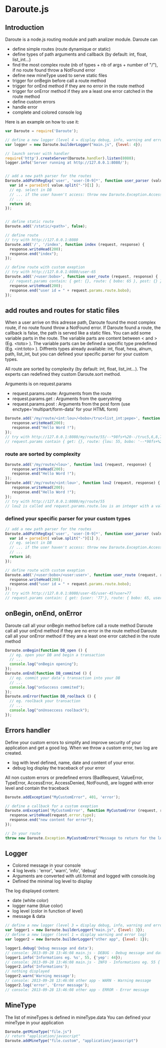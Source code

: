 Daroute.js
==========

## Introduction

Daroute is a node.js routing module and path analizer module.
Daroute can
* define simple routes (route dynamique or static)
* define types of path arguments and callback (by default: int, float, list_int...)
* find the most complex route (nb of types + nb of args + number of "/"), if no route found throw a NotFound error
* define new mineType used to serve static files
* trigger for onBegin before call a route method
* trigger for onEnd method if they are no error in the route method
* trigger for onError method if they are a least one error catched in the route method
* define custom errors
* handle error
* complete and colored console log

Here is an example on how to use it:

```js
var Daroute = require('Daroute');

// define a new logger (level 4 = display debug, info, warning and error log)
var logger = new Daroute.builderLogger("main.js", {level: 4});

// launch server with handler
require('http').createServer(Daroute.handler).listen(8080);
logger.info('Server running at http://127.0.0.1:8080/');


// add a new path parser for the routes
Daroute.addPathRegExp('user', 'user-[0-9]*', function user_parser (value) {
  var id = parseInt( value.split("-")[1] );
  // eg. select in DB
  // ... if the user haven't access: throw new Daroute.Exception.AccessDenied("User %s is not logged", id);
  // ...
  return id;
});


// define static route
Daroute.add('/static/<path>', false);

// define route
// try with http://127.0.0.1:8080
Daroute.add('/', '/index', function index (request, response) {
  response.writeHead(200);
  response.end("index");
});

// define route with custom exeption
// try with http://127.0.0.1:8080/user-65
Daroute.add('/<user:bobo>', function user_route (request, response) {
  // request.params contain: { get: {}, route: { bobo: 65 }, post: {} }
  response.writeHead(200);
  response.end("user id = " + request.params.route.bobo);
});
```

## add routes and routes for static files

When a user arrive on this adresse path, Daroute found the most complex route, if no route found throw a NotFound error.
If Daroute found a route, the callback is false, the path is served like a static files.
You can add some variable parts in the route. The variable parts are content between &lt; and &gt; (Eg. &lt;toto&gt; ).
The variable parts can be defined a specific type predefined (Eg. &lt;int:toto&gt; ).
Diffrents types already available: int, float, hexa, alnum, path, list_int, but you can defined your specific parser for your custom types.

All route are sorted by complexity (by default: int, float, list_int...). The experts can redefined they custom Daroute.sort method.

Arguments is on request.params
* request.params.route: Arguments from the route
* request.params.get :  Arguments from the querystring
* request.params.post : Arguments from the post form (use enctype='multipart/form-data' for your HTML form)

```js
Daroute.add('/my/route/<int:lou>/<bobo>/truc<list_int:pepe>', function test (request, response) { 
   response.writeHead(200);
   response.end("Hello Word !"); 
});
// try with http://127.0.0.1:8080/my/route/55/--*98fs+%20--/truc5,6,8,78
// request.params contain { get: {}, route: {lou: 55, bobo: '--*98fs+%20--', pepe: [5,6,8,78]}, post: {} }
```

### route are sorted by complexity

```js
Daroute.add('/my/route/<lou>', function lou1 (request, response) { 
   response.writeHead(200);
   response.end("Hello Word !"); 
});
Daroute.add('/my/route/<int:lou>', function lou2 (request, response) { 
   response.writeHead(200);
   response.end("Hello Word !"); 
});
// try with http://127.0.0.1:8080/my/route/55
// lou2 is called and request.params.route.lou is an integer with a value = 55
```

### defined your specific parser for your custom types

```js
// add a new path parser for the routes
Daroute.addPathRegExp('user', 'user-[0-9]*', function user_parser (value) {
  var id = parseInt( value.split("-")[1] );
  // eg. select in DB
  // ... if the user haven't access: throw new Daroute.Exception.AccessDenied("User %s is not logged", id);
  // ...
  return id;
});

// define route with custom exeption
Daroute.add('/<user:bobo>/<user:user>', function user_route (request, response) {
  response.writeHead(200);
  response.end("user id = " + request.params.route.bobo);
});
// try with http://127.0.0.1:8080/user-65/user-45?user=77
// request.params contain: { get: {user: '77'}, route: { bobo: 65, user: 45 }, post: {} }
```

## onBegin, onEnd, onError

Daroute call all your onBegin method before call a route method
Daroute call all your onEnd method if they are no error in the route method
Daroute call all your onError method if they are a least one error catched in the route method

```js
Daroute.onBegin(function DB_open () {
  // eg. open your DB and begin a transaction
  // ...
  console.log("onBegin opening");
});
Daroute.onEnd(function DB_commited () {
  // eg. commit your data's transaction into your DB
  // ...
  console.log("onSuccess commited");
});
Daroute.onError(function DB_roolback () {
  // eg. roolback your transaction
  // ...
  console.log("onUnseccess roolback");
});
```

## Errors handler

Define your custom errors to simplify and improve security of your application and get a good log.
When we throw a custom error, two log are created.
* log with level defined, name, date and content of your error.
* debug log display the traceback of your error

All non custom errors or predefined errors (BadRequest, ValueError, TypeError, AccessError, AccessDenied, NotFound), are logged with error level and contain the traceback

```js
Daroute.addException("MyCustomError", 401, 'error');

// define a callback for a custom exeption
Daroute.onException('MyCustomError', function MyCustomError (request, response) {
  response.writeHead(request.error.type);
  response.end("new content for error");
});

// In your route
throw new Daroute.Exception.MyCustomError("Message to return for the log. You can use %s, or the arguments is added at the end", data, other_data);
```

## Logger

* Colored message in your console
* 4 log levels : 'error', 'warn', 'info', 'debug'
* Arguments are converted with util.format and logged with console.log
* Defined the minimal log level to display

The log displayed content:
* date (white color)
* logger name (blue color)
* log level (color in function of level)
* message & data

```js
// define a new logger (level 3 = display debug, info, warning and error log)
var logger1 = new Daroute.builderLogger("main.js", {level: 3});
// define a new logger (level 1 = display warning and error log)
var logger2 = new Daroute.builderLogger("other app", {level: 1});

logger1.debug('Debug message and data');
// console: 2013-09-28 13:46:08 main.js - DEBUG - Debug message and data
logger1.info('Informations eg. %s', 55, {'yep': 44});
// console: 2013-09-28 13:46:08 main.js - INFO - Informations eg. 55 { yep: 44 }
logger2.info('Informations');
// nothing displayed
logger2.warn('Warning message');
// console: 2013-09-28 13:46:08 other app - WARN - Warning message
logger2.log('error', 'Error message');
// console: 2013-09-28 13:46:08 other app - ERROR - Error message
```

## MineType

The list of mineTypes is defined in mineType.data
You can defined your mineType in your application

```js
Daroute.getMineType("file.js")
// return "application/javascript"
Daroute.addMineType("file.custom", "application/javascript")
```
